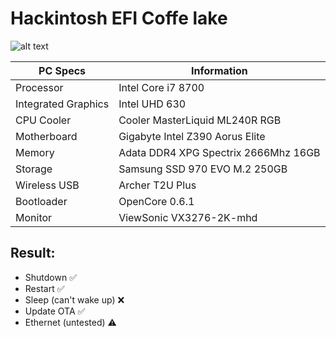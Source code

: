 # Hackintosh EFI Coffe lake

![alt text](https://github.com/renopp/hackintosh-efi/blob/main/thumbnail.png)

PC Specs | Information
----------- | -----------
Processor | Intel Core i7 8700
Integrated Graphics | Intel UHD 630
CPU Cooler | Cooler MasterLiquid ML240R RGB
Motherboard | Gigabyte Intel Z390 Aorus Elite
Memory | Adata DDR4 XPG Spectrix 2666Mhz 16GB
Storage | Samsung SSD 970 EVO M.2 250GB
Wireless USB | Archer T2U Plus
Bootloader | OpenCore 0.6.1
Monitor | ViewSonic VX3276-2K-mhd

## Result:
- Shutdown ✅
- Restart ✅
- Sleep (can't wake up) ❌ 
- Update OTA ✅
- Ethernet (untested) ⚠️ 
